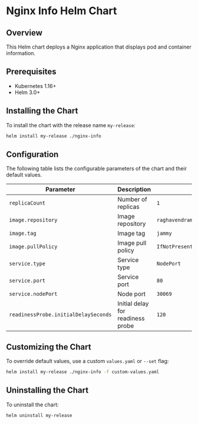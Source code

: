 # Nginx Info Helm Chart

## Overview
This Helm chart deploys a Nginx application that displays pod and container information.

## Prerequisites
- Kubernetes 1.16+
- Helm 3.0+

## Installing the Chart
To install the chart with the release name `my-release`:

```bash
helm install my-release ./nginx-info
```

## Configuration
The following table lists the configurable parameters of the chart and their default values.

| Parameter | Description | Default |
|-----------|-------------|---------|
| `replicaCount` | Number of replicas | `1` |
| `image.repository` | Image repository | `raghavendramallela/podnameuptime` |
| `image.tag` | Image tag | `jammy` |
| `image.pullPolicy` | Image pull policy | `IfNotPresent` |
| `service.type` | Service type | `NodePort` |
| `service.port` | Service port | `80` |
| `service.nodePort` | Node port | `30069` |
| `readinessProbe.initialDelaySeconds` | Initial delay for readiness probe | `120` |

## Customizing the Chart
To override default values, use a custom `values.yaml` or `--set` flag:

```bash
helm install my-release ./nginx-info -f custom-values.yaml
```

## Uninstalling the Chart
To uninstall the chart:

```bash
helm uninstall my-release
```
